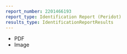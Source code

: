 ```yaml
---
report_number: 2201466193
report_type: Identification Report (Peridot)
results_type: IdentificationReportResults
---
```


* PDF
* Image
